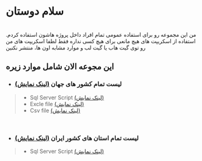 # سلام دوستان
<br>
من این مجموعه رو برای استفاده عمومی تمام افراد داخل پروژه هاشون استفاده کردم. استفاده از اسکریپت های هیچ مانعی برای هیچ کسی نداره فقط لطفا اسکریپت های من رو توی گیت هاب یا گیت لب و موارد مشابه اون ها، منتشر نکنین
<br>

## این مجوعه الان شامل موارد زیره

- ### لیست تمام کشور های جهان [(لینک نمایش)](https://github.com/mzeynali-ir/BasicInformation/tree/main/Countries)
> * Sql Server Script [(لینک نمایش)](https://github.com/mzeynali-ir/BasicInformation/tree/main/Countries/Scripts/SqlServer)
> * Excle file [(لینک نمایش)](https://github.com/mzeynali-ir/BasicInformation/tree/main/Countries/Scripts/Excel)
> * Csv file [(لینک نمایش)](https://github.com/mzeynali-ir/BasicInformation/tree/main/Countries/Scripts/Csv)

<br>

- ### لیست تمام استان های کشور ایران [(لینک نمایش)](https://github.com/mzeynali-ir/BasicInformation/tree/main/Provinces)
> * Sql Server Script [(لینک نمایش)](https://github.com/mzeynali-ir/BasicInformation/tree/main/Provinces/Scripts/SqlServer)
